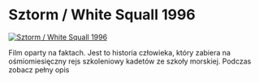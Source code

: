 Sztorm / White Squall 1996 
=============
[![Sztorm / White Squall 1996 ](http://vidos.pl/images/player.gif)](http://vidos.pl/sztorm-white-squall-1996)

 Film oparty na faktach. Jest to historia człowieka, który zabiera na ośmiomiesięczny rejs szkoleniowy kadetów ze szkoły morskiej. Podczas zobacz pełny opis
